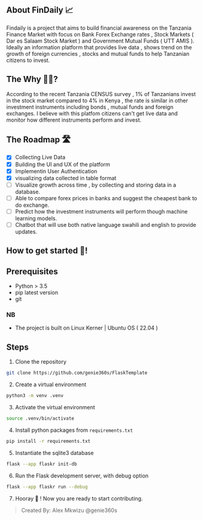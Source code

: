 ## About FinDaily 📈

Findaily is a project that aims to build financial awareness on the Tanzania Finance Market with focus on Bank Forex Exchange rates , Stock Markets ( Dar es Salaam Stock Market ) and Government Mutual Funds ( UTT AMIS ). Ideally an information platform that provides live data , shows trend on the growth of foreign currencies , stocks and mutual funds to help Tanzanian citizens to invest.

## The Why 🤔💭?

According to the recent Tanzania CENSUS survey , 1% of Tanzanians invest in the stock market compared to 4% in Kenya , the rate is similar in other investment instruments including bonds , mutual funds and foreign exchanges. I believe with this platfom citizens can't get live data and monitor how different instruments perform and invest. 

## The Roadmap 🛣️
- [x] Collecting Live Data
- [x] Building the UI and UX of the platform
- [x] Implementin User Authentication
- [x] visualizing data collected in table format
- [ ] Visualize growth across time , by collecting and storing data in a database.
- [ ] Able to compare forex prices in banks and suggest the cheapest bank to do exchange.
- [ ] Predict how the investment instruments will perform though machine learning models.
- [ ] Chatbot that will use both native language swahili and english to provide updates.

## How to get started 🚀!

## Prerequisites
- Python > 3.5
- pip latest version
- git 

### NB
- The project is built on Linux Kerner | Ubuntu OS ( 22.04 )

## Steps

1. Clone the repository
```bash
git clone https://github.com/genie360s/FlaskTemplate
```
2. Create a virtual environment
```bash
python3 -m venv .venv
```
3. Activate the virtual environment
```bash
source .venv/bin/activate
```
4. Install python packages from ```requirements.txt```
```bash
pip install -r requirements.txt
```
5. Instantiate the sqlite3 database
```bash
flask --app flaskr init-db
```
6. Run the Flask development server, with debug option
```bash
flask --app flaskr run --debug
```
7. Hooray 🚀 ! Now you are ready to start contributing.

> Created By: Alex Mkwizu @genie360s

